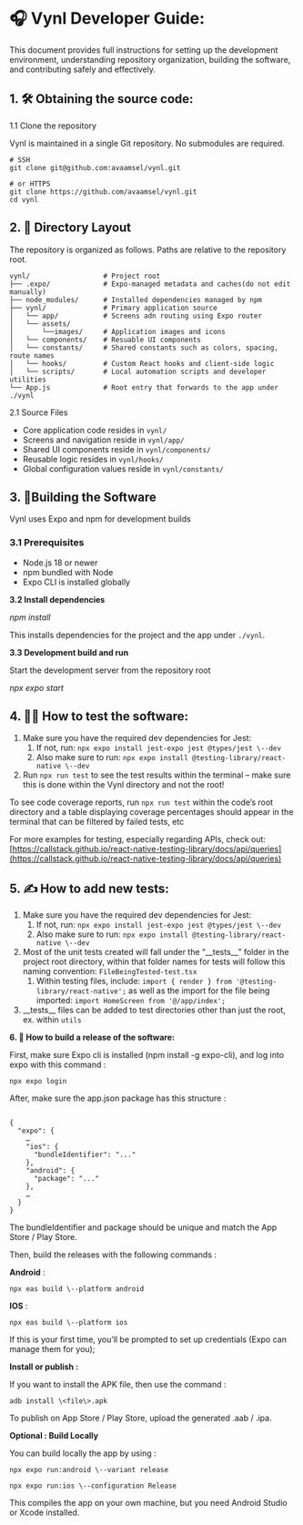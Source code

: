   
# 🎧 Vynl Developer Guide:
This document provides full instructions for setting up the development environment, understanding repository organization, building the software, and contributing safely and effectively.

## 1\. 🛠️ Obtaining the source code:

1.1 Clone the repository

Vynl is maintained in a single Git repository. No submodules are required.


```
# SSH 
git clone git@github.com:avaamsel/vynl.git

# or HTTPS
git clone https://github.com/avaamsel/vynl.git
cd vynl
```

## 2\. 📂 Directory Layout

The repository is organized as follows. Paths are relative to the repository root.


```
vynl/                  # Project root
├── .expo/             # Expo-managed metadata and caches(do not edit manually)
├── node_modules/      # Installed dependencies managed by npm
├── vynl/              # Primary application source    
│   └── app/           # Screens adn routing using Expo router
│   └── assets/
│       └──images/     # Application images and icons
│   └── components/    # Resuable UI components
│   └── constants/     # Shared constants such as colors, spacing, route names
│   └── hooks/         # Custom React hooks and client-side logic
│   └── scripts/       # Local automation scripts and developer utilities
└── App.js             # Root entry that forwards to the app under ./vynl
```

2.1 Source Files

* Core application code resides in `vynl/`  
* Screens and navigation reside in `vynl/app/`  
* Shared UI components reside in `vynl/components/`  
* Reusable logic resides in `vynl/hooks/`  
* Global configuration values reside in `vynl/constants/`


## 3\. 🚀Building the Software

Vynl uses Expo and npm for development builds

### **3.1 Prerequisites**

* Node.js 18 or newer  
* npm bundled with Node  
* Expo CLI is installed globally

**3.2  Install dependencies**

*npm install*

This installs dependencies for the project and the app under `./vynl`.

**3.3 Development build and run**

Start the development server from the repository root

*npx expo start*

## 4\. 🧑‍💻 How to test the software:

1. Make sure you have the required dev dependencies for Jest:  
   1. If not, run: ``npx expo install jest-expo jest @types/jest \--dev``
   2. Also make sure to run: ``npx expo install @testing-library/react-native \--dev`` 
2. Run ``npx run test`` to see the test results within the terminal – make sure this is done within the Vynl directory and not the root\!

To see code coverage reports, run ``npx run test`` within the code’s root directory and a table displaying coverage percentages should appear in the terminal that can be filtered by failed tests, etc 

For more examples for testing, especially regarding APIs, check out: [https://callstack.github.io/react-native-testing-library/docs/api/queries](https://callstack.github.io/react-native-testing-library/docs/api/queries) 

## 5\. ✍️ How to add new tests:

1. Make sure you have the required dev dependencies for Jest:  
   1. If not, run: ``npx expo install jest-expo jest @types/jest \--dev``  
   2. Also make sure to run: ``npx expo install @testing-library/react-native \--dev``  
2. Most of the unit tests created will fall under the “\_\_tests\_\_” folder in the project root directory, within that folder names for tests will follow this naming convention: ``FileBeingTested-test.tsx``  
   1. Within testing files, include: ``import { render } from '@testing-library/react-native';`` as well as the import for the file being imported: ``import HomeScreen from '@/app/index';``  
3. \_\_tests\_\_ files can be added to test directories other than just the root, ex. within ``utils``

**6\. 🚧 How to build a release of the software:**

First, make sure Expo cli is installed (npm install \-g expo-cli), and log into expo with this command : 

```npx expo login```

After, make sure the app.json package has this structure : 

```

{
  "expo": {
    …
    "ios": {
      "bundleIdentifier": "..."
    },
    "android": {
      "package": "..."
    },
    …
  }
}

```

The bundleIdentifier and package should be unique and match the App Store / Play Store.

Then, build the releases with the following commands : 

**Android** : 

``npx eas build \--platform android``

**IOS** : 

``npx eas build \--platform ios``

If this is your first time, you’ll be prompted to set up credentials (Expo can manage them for you);

**Install or publish :** 

If you want to install the APK file, then use the command : 

``adb install \<file\>.apk``

To publish on App Store / Play Store, upload the generated .aab / .ipa.

**Optional : Build Locally**

You can build locally the app by using : 

``npx expo run:android \--variant release``

``npx expo run:ios \--configuration Release``

This compiles the app on your own machine, but you need Android Studio or Xcode installed.
